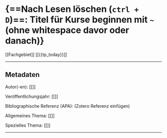 # {==Nach Lesen löschen (`ctrl + D`)==: Titel für Kurse beginnen mit `~` (ohne whitespace davor oder danach)}
[[Fachgebiet]] [[{{tp_today}}]]

---

## Metadaten

Autor(-en): [[]]

Veröffentlichungsjahr: [[]]

Bibliographische Referenz (APA): (Zotero Referenz einfügen)

Allgemeines Thema: [[]]

Spezielles Thema: [[]]

---

